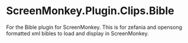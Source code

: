 # ScreenMonkey.Plugin.Clips.Bible
For the Bible plugin for ScreenMonkey.  This is for zefania and opensong formatted xml bibles to load and display in ScreenMonkey.
